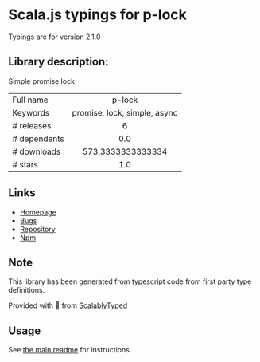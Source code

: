 
# Scala.js typings for p-lock

Typings are for version 2.1.0

## Library description:
Simple promise lock

|                    |                 |
| ------------------ | :-------------: |
| Full name          | p-lock |
| Keywords           | promise, lock, simple, async |
| # releases         | 6 |
| # dependents       | 0.0 |
| # downloads        | 573.3333333333334 |
| # stars            | 1.0 |

## Links
- [Homepage](https://github.com/bconnorwhite/p-lock#readme)
- [Bugs](https://github.com/bconnorwhite/p-lock/issues)
- [Repository](https://github.com/bconnorwhite/p-lock)
- [Npm](https://www.npmjs.com/package/p-lock)
    


## Note
This library has been generated from typescript code from first party type definitions.

Provided with :purple_heart: from [ScalablyTyped](https://github.com/oyvindberg/ScalablyTyped)

## Usage
See [the main readme](../../readme.md) for instructions.


